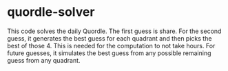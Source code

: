 # quordle-solver

This code solves the daily Quordle. The first guess is share. For the second guess, it generates the best guess for each quadrant and then picks the best of those 4. This is needed for the computation to not take hours. For future guesses, it simulates the best guess from any possible remaining guess from any quadrant.
